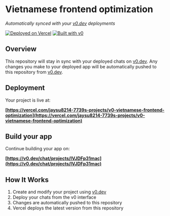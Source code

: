 # Vietnamese frontend optimization

*Automatically synced with your [v0.dev](https://v0.dev) deployments*

[![Deployed on Vercel](https://img.shields.io/badge/Deployed%20on-Vercel-black?style=for-the-badge&logo=vercel)](https://vercel.com/jaysu8214-7739s-projects/v0-vietnamese-frontend-optimization)
[![Built with v0](https://img.shields.io/badge/Built%20with-v0.dev-black?style=for-the-badge)](https://v0.dev/chat/projects/IVJDFp31mac)

## Overview

This repository will stay in sync with your deployed chats on [v0.dev](https://v0.dev).
Any changes you make to your deployed app will be automatically pushed to this repository from [v0.dev](https://v0.dev).

## Deployment

Your project is live at:

**[https://vercel.com/jaysu8214-7739s-projects/v0-vietnamese-frontend-optimization](https://vercel.com/jaysu8214-7739s-projects/v0-vietnamese-frontend-optimization)**

## Build your app

Continue building your app on:

**[https://v0.dev/chat/projects/IVJDFp31mac](https://v0.dev/chat/projects/IVJDFp31mac)**

## How It Works

1. Create and modify your project using [v0.dev](https://v0.dev)
2. Deploy your chats from the v0 interface
3. Changes are automatically pushed to this repository
4. Vercel deploys the latest version from this repository